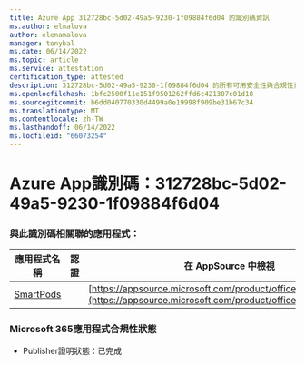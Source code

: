 ```yaml
---
title: Azure App 312728bc-5d02-49a5-9230-1f09884f6d04 的識別碼資訊
ms.author: elmalova
author: elenamalova
manager: tonybal
ms.date: 06/14/2022
ms.topic: article
ms.service: attestation
certification_type: attested
description: 312728bc-5d02-49a5-9230-1f09884f6d04 的所有可用安全性與合規性資訊。
ms.openlocfilehash: 1bfc2500f11e151f9501262ffd6c421307c01d18
ms.sourcegitcommit: b6dd040770330d4499a0e19998f909be31b67c34
ms.translationtype: MT
ms.contentlocale: zh-TW
ms.lasthandoff: 06/14/2022
ms.locfileid: "66073254"
---
```

# <a name="azure-app-id-312728bc-5d02-49a5-9230-1f09884f6d04"></a>Azure App識別碼：312728bc-5d02-49a5-9230-1f09884f6d04


### <a name="apps-associated-with-this-id"></a>與此識別碼相關聯的應用程式：
| **應用程式名稱** | **認證** | **在 AppSource 中檢視** |
|--------------|---------------|-----------------------|
| [SmartPods](../forward/WA200004105.md) |  | [https://appsource.microsoft.com/product/office/WA200004105](https://appsource.microsoft.com/product/office/WA200004105) |

### <a name="microsoft-365-app-compliance-status"></a>Microsoft 365應用程式合規性狀態
- Publisher證明狀態：已完成
